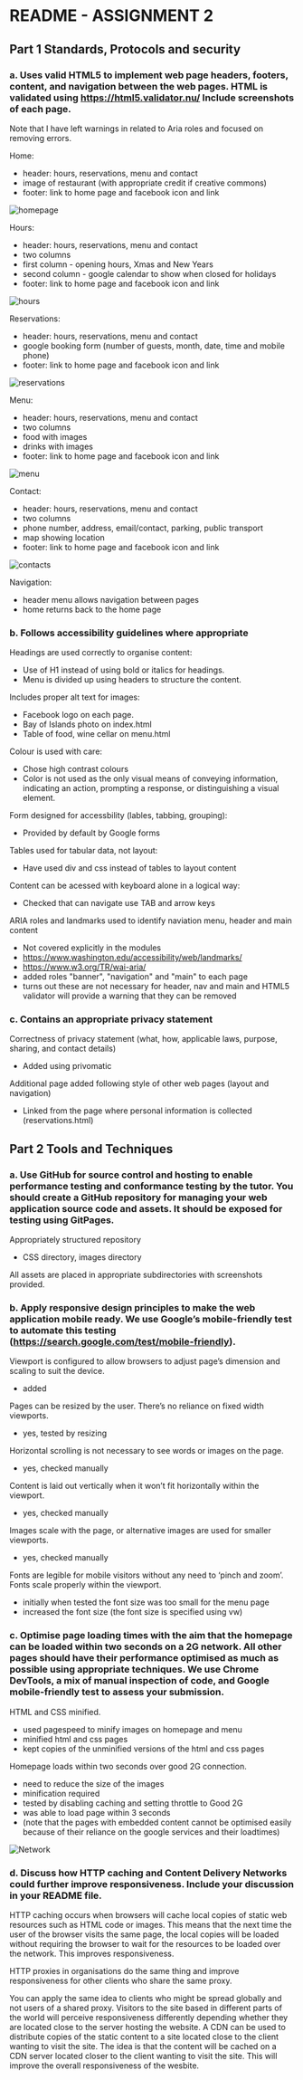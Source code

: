 # README - ASSIGNMENT 2

## Part 1 Standards, Protocols and security

### a. Uses valid HTML5 to implement web page headers, footers, content, and navigation between the web pages. HTML is validated using https://html5.validator.nu/ Include screenshots of each page.

Note that I have left warnings in related to Aria roles and focused on removing errors.

Home:
- header: hours, reservations, menu and contact
- image of restaurant (with appropriate credit if creative commons)
- footer: link to home page and facebook icon and link

![homepage](screenshots/homepage.jpg)

Hours:
- header: hours, reservations, menu and contact
- two columns
- first column - opening hours, Xmas and New Years
- second column - google calendar to show when closed for holidays
- footer: link to home page and facebook icon and link

![hours](screenshots/hours-page.jpg)

Reservations:
- header: hours, reservations, menu and contact
- google booking form (number of guests, month, date, time and mobile phone)
- footer: link to home page and facebook icon and link

![reservations](screenshots/reservations-page.jpg)

Menu:
- header: hours, reservations, menu and contact
- two columns
- food with images
- drinks with images
- footer: link to home page and facebook icon and link

![menu](screenshots/menu-page.jpg)

Contact:
- header: hours, reservations, menu and contact
- two columns
- phone number, address, email/contact, parking, public transport
- map showing location
- footer: link to home page and facebook icon and link

![contacts](screenshots/contact-page.jpg)

Navigation:
- header menu allows navigation between pages
- home returns back to the home page

### b. Follows accessibility guidelines where appropriate

Headings are used correctly to organise content:
- Use of H1 instead of using bold or italics for headings.
- Menu is divided up using headers to structure the content.

Includes proper alt text for images:
- Facebook logo on each page.
- Bay of Islands photo on index.html
- Table of food, wine cellar on menu.html

Colour is used with care:
- Chose high contrast colours
- Color is not used as the only visual means of conveying information, indicating an action, prompting a response, or distinguishing a visual element.

Form designed for accessbility (lables, tabbing, grouping):
- Provided by default by Google forms

Tables used for tabular data, not layout:
- Have used div and css instead of tables to layout content

Content can be acessed with keyboard alone in a logical way:
- Checked that can navigate use TAB and arrow keys

ARIA roles and landmarks used to identify naviation menu, header and main content
- Not covered explicitly in the modules
- https://www.washington.edu/accessibility/web/landmarks/ 
- https://www.w3.org/TR/wai-aria/
- added roles "banner", "navigation" and "main" to each page
- turns out these are not necessary for header, nav and main and HTML5 validator will 
  provide a warning that they can be removed

### c. Contains an appropriate privacy statement

Correctness of privacy statement (what, how, applicable laws, purpose, sharing, and contact details)
- Added using privomatic

Additional page added following style of other web pages (layout and navigation)
- Linked from the page where personal information is collected (reservations.html)

## Part 2 Tools and Techniques

### a.	Use GitHub for source control and hosting to enable performance testing and conformance testing by the tutor. You should create a GitHub repository for managing your web application source code and assets. It should be exposed for testing using GitPages.

Appropriately structured repository
- CSS directory, images directory

All assets are placed in appropriate subdirectories with screenshots provided.

### b.	Apply responsive design principles to make the web application mobile ready. We use Google’s mobile-friendly test to automate this testing (https://search.google.com/test/mobile-friendly). 

Viewport is configured to allow browsers to adjust page’s dimension and scaling to suit the device.
- added <meta name="viewport" content="width=device-width, initial-scale=1.0">

Pages can be resized by the user. There’s no reliance on fixed width viewports. 
- yes, tested by resizing

Horizontal scrolling is not necessary to see words or images on the page.
- yes, checked manually

Content is laid out vertically when it won’t fit horizontally within the viewport.
- yes, checked manually

Images scale with the page, or alternative images are used for smaller viewports.
- yes, checked manually 

Fonts are legible for mobile visitors without any need to ‘pinch and zoom’. Fonts scale properly within the viewport.
- initially when tested the font size was too small for the menu page
- increased the font size (the font size is specified using vw)

### c. Optimise page loading times with the aim that the homepage can be loaded within two seconds on a 2G network. All other pages should have their performance optimised as much as possible using appropriate techniques.  We use Chrome DevTools, a mix of manual inspection of code, and Google mobile-friendly test to assess your submission.   

HTML and CSS minified.
- used pagespeed to minify images on homepage and menu 
- minified html and css pages
- kept copies of the unminified versions of the html and css pages

Homepage loads within two seconds over good 2G connection.
- need to reduce the size of the images
- minification required
- tested by disabling caching and setting throttle to Good 2G
- was able to load page within 3 seconds
- (note that the pages with embedded content cannot be optimised easily because
of their reliance on the google services and their loadtimes)

![Network](screenshots/network.jpg)

### d.	Discuss how HTTP caching and Content Delivery Networks could further improve responsiveness. Include your discussion in your README file.

HTTP caching occurs when browsers will cache local copies of static web resources such as HTML code or images. This means that the next time the user of the browser visits the same page, the local copies will be loaded without requiring the browser to wait for the resources to be loaded over the network. This improves responsiveness.

HTTP proxies in organisations do the same thing and improve responsiveness for other clients who share the same proxy.

You can apply the same idea to clients who might be spread globally and not users of a shared proxy. Visitors to the site based in different parts of the world will perceive responsiveness differently depending whether they are located close to the server hosting the website. A CDN can be used to distribute copies of the static content to a site located close to the client wanting to visit the site. The idea is that the content will be cached on a CDN server located closer to the client wanting to visit the site. This will improve the overall responsiveness of the wesbite.



